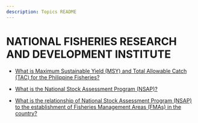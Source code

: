 ```yaml
---
description: Topics README
---
```


# NATIONAL FISHERIES RESEARCH AND DEVELOPMENT INSTITUTE


 - [What is Maximum Sustainable Yield (MSY) and Total Allowable Catch (TAC) for the Philippine Fisheries?](/attached-agencies/national-fisheries-research-and-development-institute/what-is-maximum-sustainable-yield-msy-and-total-allowable-catch-tac-for-the-philippine-fisheries.html)
    
 - [What is the National Stock Assessment Program (NSAP)?](/attached-agencies/national-fisheries-research-and-development-institute/what-is-the-national-stock-assessment-program-nsap.html)
    
 - [What is the relationship of National Stock Assessment Program (NSAP) to the establishment of Fisheries Management Areas (FMAs) in the country?](/attached-agencies/national-fisheries-research-and-development-institute/what-is-the-relationship-of-national-stock-assessment-program-nsap-to-the-establishment-of-fisheries.html)
    

